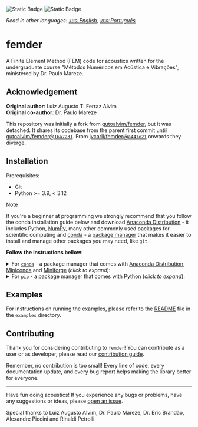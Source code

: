 ![Static Badge](https://img.shields.io/badge/python-3.9%20%7C%203.10%20%7C%203.11-blue)
![Static Badge](https://img.shields.io/badge/version-v0.1.0-orange?logo=github)

_Read in other languages: [:us: English](README.md), [:brazil: Português](README.pt-BR.md)_

# femder

A Finite Element Method (FEM) code for acoustics written for the undergraduate course
"Métodos Numéricos em Acústica e Vibrações", ministered by Dr. Paulo Mareze.

## Acknowledgement

**Original author**: Luiz Augusto T. Ferraz Alvim <br/>
**Original co-author**: Dr. Paulo Mareze

This repository was initially a fork from
[gutoalvim/femder](https://github.com/gutoalvim/femder/), but it was detached.
It shares its codebase from the parent first commit until
[gutoalvim/femder@`16a7231`](https://github.com/gutoalvim/femder/commit/16a7231).
From [jvcarli/femder@`a447e21`](https://github.com/jvcarli/femder/commit/a447e21)
onwards they diverge.

## Installation

Prerequisites:

- Git
- Python >= 3.9, < 3.12

> [!NOTE]
> If you're a beginner at programming we strongly recommend that
you follow the conda installation guide below and download
[Anaconda Distribution](https://www.anaconda.com/download) - it includes
Python, [NumPy](https://github.com/numpy/numpy), many other commonly used packages
for scientific computing and
[conda](https://docs.conda.io/en/latest/) - a
[package manager](https://en.wikipedia.org/wiki/Package_manager)
that makes it easier to install and manage other packages you may need, like `git`.

**Follow the instructions bellow**:

<details>

<summary>For <a href="https://docs.conda.io"><code>conda</code></a> - a package manager that comes with <a href="https://www.anaconda.com/download">Anaconda Distribution</a>, <a href="https://docs.anaconda.com/free/miniconda/">Miniconda</a> and <a href="https://github.com/conda-forge/miniforge">Miniforge</a> (<em>click to expand</em>):</summary>

- You'll need a [shell](https://en.wikipedia.org/wiki/Shell_(computing))
with `conda` in its [`PATH`](https://en.wikipedia.org/wiki/PATH_(variable)).

  If you're using Windows and have installed Anaconda Distribution, Miniconda, or Miniforge,
  you'll have access to the **`Anaconda Prompt`**,
  **`Anaconda Prompt (miniconda3)`**, or **`Miniforge Prompt`**, respectively.
  Search for them under Windows start menu.

- Create and activate your `conda` environment:

  Creating a new `conda` environment for each project you work on
  is considered a best practice, ensuring better management and isolation of dependencies
  and promoting a cleaner development workflow.

  You **MUST** use Python >= 3.9, < 3.12.

  ```
  conda create -n myenv python=3.9
  conda activate myenv
  ```

- Optional step (only if you haven't `git` installed yet and want `conda` to manage it):

  ```
  conda install git
  ```

- Install `femder` using `pip`:

  ```
  pip install git+https://github.com/jvcarli/femder.git
  ```

</details>

<details>

<summary>For <a href="https://pip.pypa.io/en/stable/getting-started/"><code>pip</code></a> - a package manager that comes with Python (<em>click to expand</em>):</summary>

- Install `git` using your preferred way.

- Optional step (**recommended**) - consider using a [virtual environment](https://docs.python.org/3/library/venv.html):

  Creating a new virtual environment for each project you work on
  is considered a best practice, ensuring better management and isolation of dependencies
  and promoting a cleaner development workflow.

  - Create your virtual environment as usual:

    ```
    python -m venv venv
    ```

  - Activate the virtual environment:

    - If you use Windows:

      ```
      source venv\Scripts\activate
      ```

    - If you use macOS or a Linux distribution:

      ```
      source venv/bin/activate
      ```

- Install `femder` using `pip`:

  ```
  pip install git+https://github.com/jvcarli/femder.git
  ```

</details>

## Examples

For instructions on running the examples,
please refer to the [README](./examples)
file in the `examples` directory.

## Contributing

Thank you for considering contributing to `femder`!
You can contribute as a user or as developer,
please read our [contribution guide](./CONTRIBUTING.md).

Remember, no contribution is too small! Every line of code, every documentation update,
and every bug report helps making the library better for everyone.

---

Have fun doing acoustics! If you experience any bugs or problems, have any suggestions or ideas,
please [open an issue](https://github.com/jvcarli/femder/issues/new).

Special thanks to Luiz Augusto Alvim, Dr. Paulo Mareze, Dr. Eric Brandão, Alexandre Piccini and Rinaldi Petrolli.
